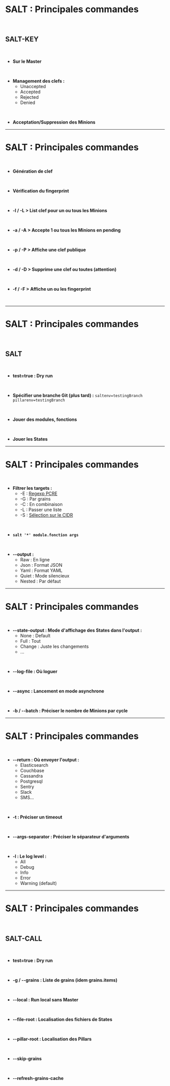 <!-- Titre: Introduction à Saltstacks -->
<!-- auteur: Xavki https://gitlab.com/xavki -->
<!-- repris par madmax https://github.com/NANDILLONMaxence -->

# SALT : Principales commandes

<br>

## SALT-KEY

<br>

* **Sur le Master**

<br>

* **Management des clefs :**
  * Unaccepted
  * Accepted
  * Rejected
  * Denied

<br>

* **Acceptation/Suppression des Minions**

---------------------------------------------------------------------------

# SALT : Principales commandes

<br>

* **Génération de clef**

<br>

* **Vérification du fingerprint**

<br>

* **-l / -L > List clef pour un ou tous les Minions**

<br>

* **-a / -A > Accepte 1 ou tous les Minions en pending**

<br>

* **-p / -P > Affiche une clef publique**

<br>

* **-d / -D > Supprime une clef ou toutes (attention)**

<br>

* **-f / -F > Affiche un ou les fingerprint**
	
<br>

---------------------------------------------------------------------------

# SALT : Principales commandes

<br>

## SALT

<br>

* **test=true : Dry run**

<br>

* **Spécifier une branche Git (plus tard) :**
  `saltenv=testingBranch pillarenv=testingBranch`

<br>

* **Jouer des modules, fonctions**

<br>

* **Jouer les States**

---------------------------------------------------------------------------

# SALT : Principales commandes

<br>

* **Filtrer les targets :**
  * -E : [Regexp PCRE]()
  * -G : Par grains
  * -C : En combinaison
  * -L : Passer une liste
  * -S : [Sélection sur le CIDR]()

<br>

* **`salt '*' module.fonction args`**

<br>

* **--output :**
  * Raw : En ligne
  * Json : Format JSON
  * Yaml : Format YAML
  * Quiet : Mode silencieux
  * Nested : Par défaut

---------------------------------------------------------------------------

# SALT : Principales commandes

<br>

* **--state-output : Mode d'affichage des States dans l'output :**
  * None : Default
  * Full : Tout
  * Change : Juste les changements
  * ...

<br>

* **--log-file : Où loguer**

<br>

* **--async : Lancement en mode asynchrone**

<br>

* **-b / --batch : Préciser le nombre de Minions par cycle**

---------------------------------------------------------------------------

# SALT : Principales commandes

<br>

* **--return : Où envoyer l'output :**
  * Elasticsearch
  * Couchbase
  * Cassandra
  * Postgresql
  * Sentry
  * Slack
  * SMS...

<br>

* **-t : Préciser un timeout**

<br>

* **--args-separator : Préciser le séparateur d'arguments**

<br>

* **-l : Le log level :**
  * All
  * Debug
  * Info
  * Error
  * Warning (default)

---------------------------------------------------------------------------

# SALT : Principales commandes

<br>

## SALT-CALL

<br>

* **test=true : Dry run**

<br>

* **-g / --grains : Liste de grains (idem grains.items)**

<br>

* **--local : Run local sans Master**

<br>

* **--file-root : Localisation des fichiers de States**

<br>

* **--pillar-root : Localisation des Pillars**

<br>

* **--skip-grains**

<br>

* **--refresh-grains-cache**